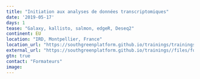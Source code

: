 ```yaml
---
title: "Initiation aux analyses de données transcriptomiques"
date: '2019-05-17'
days: 1
tease: "Galaxy, kallisto, salmon, edgeR, Deseq2"
continent: EU
location: "IRD, Montpellier, France"
location_url: "https://southgreenplatform.github.io/trainings/trainings2019/"
external_url: "https://southgreenplatform.github.io/trainings//files/formation-plateformeSG-2019.pdf#page=9"
gtn: true
contact: "Formateurs"
image: 
---
```

